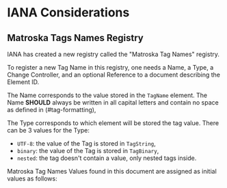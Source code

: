 # IANA Considerations

## Matroska Tags Names Registry

IANA has created a new registry called the "Matroska Tag Names"
registry.

To register a new Tag Name in this registry, one needs
a Name, a Type,
a Change Controller, and
an optional Reference to a document describing the Element ID.

The Name corresponds to the value stored in the `TagName` element.
The Name **SHOULD** always be written in all capital letters and contain no space
as defined in (#tag-formatting),

The Type corresponds to which element will be stored the tag value.
There can be 3 values for the Type:

* `UTF-8`: the value of the Tag is stored in `TagString`,
* `binary`: the value of the Tag is stored in `TagBinary`,
* `nested`: the tag doesn't contain a value, only nested tags inside.

Matroska Tag Names Values found in this document are assigned as initial values as follows:

